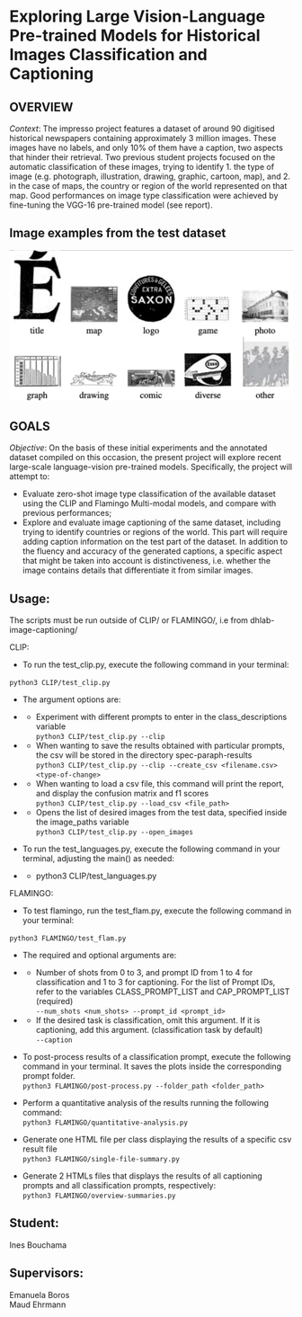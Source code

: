 # Exploring Large Vision-Language Pre-trained Models for Historical Images Classification and Captioning

## OVERVIEW

_Context_: The impresso project features a dataset of around 90 digitised historical newspapers containing approximately 3 million images. These images have no labels, and only 10% of them have a caption, two aspects that hinder their retrieval.
Two previous student projects focused on the automatic classification of these images, trying to identify 1. the type of image (e.g. photograph, illustration, drawing, graphic, cartoon, map), and 2. in the case of maps, the country or region of the world represented on that map. Good performances on image type classification were achieved by fine-tuning the VGG-16 pre-trained model (see report).

## Image examples from the test dataset

![Image examples from the test dataset](class-examples.png)

## GOALS

_Objective_: On the basis of these initial experiments and the annotated dataset compiled on this occasion, the present project will explore recent large-scale language-vision pre-trained models. Specifically, the project will attempt to:

- Evaluate zero-shot image type classification of the available dataset using the CLIP and Flamingo Multi-modal models, and compare with previous performances;
- Explore and evaluate image captioning of the same dataset, including trying to identify countries or regions of the world. This part will require adding caption information on the test part of the dataset. In addition to the fluency and accuracy of the generated captions, a specific aspect that might be taken into account is distinctiveness, i.e. whether the image contains details that differentiate it from similar images.

## **Usage:**

The scripts must be run outside of CLIP/ or FLAMINGO/, i.e from dhlab-image-captioning/ <br />

CLIP:

- To run the test_clip.py, execute the following command in your terminal: <br />

`python3 CLIP/test_clip.py`

- The argument options are: <br />

- - Experiment with different prompts to enter in the class_descriptions variable <br />
    `python3 CLIP/test_clip.py --clip`
- - When wanting to save the results obtained with particular prompts, the csv will be stored in the directory spec-paraph-results <br />
    `python3 CLIP/test_clip.py --clip --create_csv <filename.csv> <type-of-change>`
- - When wanting to load a csv file, this command will print the report, and display the confusion matrix and f1 scores <br />
    `python3 CLIP/test_clip.py --load_csv <file_path>`
- - Opens the list of desired images from the test data, specified inside the image_paths variable <br />
    `python3 CLIP/test_clip.py --open_images`

- To run the test_languages.py, execute the following command in your terminal, adjusting the main() as needed: <br />
- - python3 CLIP/test_languages.py <br />

FLAMINGO:

- To test flamingo, run the test_flam.py, execute the following command in your terminal: <br />

`python3 FLAMINGO/test_flam.py`

- The required and optional arguments are: <br />

- - Number of shots from 0 to 3, and prompt ID from 1 to 4 for classification and 1 to 3 for captioning. For the list of Prompt IDs, refer to the variables CLASS_PROMPT_LIST and CAP_PROMPT_LIST (required) <br />
`--num_shots <num_shots> --prompt_id <prompt_id>`

- - If the desired task is classification, omit this argument. If it is captioning, add this argument. (classification task by default) <br />
`--caption`

- To post-process results of a classification prompt, execute the following command in your terminal. It saves the plots inside the corresponding prompt folder. <br />
`python3 FLAMINGO/post-process.py --folder_path <folder_path>`

- Perform a quantitative analysis of the results running the following command: <br />
`python3 FLAMINGO/quantitative-analysis.py`

- Generate one HTML file per class displaying the results of a specific csv result file <br />
`python3 FLAMINGO/single-file-summary.py`

- Generate 2 HTMLs files that displays the results of all captioning prompts and all classification prompts, respectively: <br />
`python3 FLAMINGO/overview-summaries.py`

## **Student:**

Ines Bouchama

## **Supervisors:**

Emanuela Boros <br />
Maud Ehrmann
